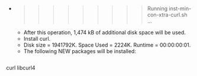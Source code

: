 * >>>>>>>>> Running inst-min-con-xtra-curl.sh ...
  * After this operation, 1,474 kB of additional disk space will be used.
  * Install curl.
  * Disk size = 1941792K. Space Used = 2224K. Runtime = 00:00:00:01.
  * The following NEW packages will be installed:
  ```bash
curl libcurl4
  ```
